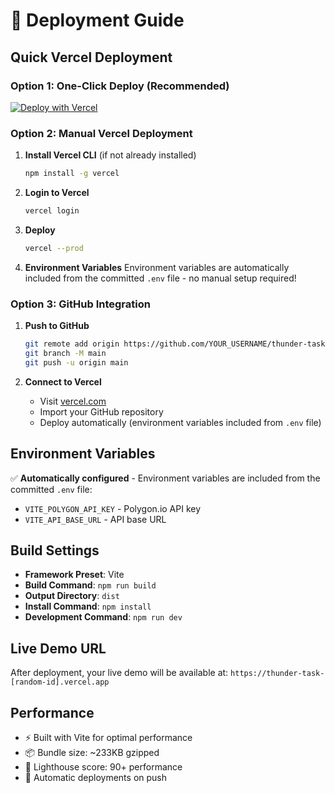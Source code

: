 # 🚀 Deployment Guide

## Quick Vercel Deployment

### Option 1: One-Click Deploy (Recommended)

[![Deploy with Vercel](https://vercel.com/button)](https://vercel.com/new/clone?repository-url=https://github.com/YOUR_USERNAME/thunder-task)

### Option 2: Manual Vercel Deployment

1. **Install Vercel CLI** (if not already installed)

   ```bash
   npm install -g vercel
   ```

2. **Login to Vercel**

   ```bash
   vercel login
   ```

3. **Deploy**

   ```bash
   vercel --prod
   ```

4. **Environment Variables**
   Environment variables are automatically included from the committed `.env` file - no manual setup required!

### Option 3: GitHub Integration

1. **Push to GitHub**

   ```bash
   git remote add origin https://github.com/YOUR_USERNAME/thunder-task.git
   git branch -M main
   git push -u origin main
   ```

2. **Connect to Vercel**
   - Visit [vercel.com](https://vercel.com)
   - Import your GitHub repository
   - Deploy automatically (environment variables included from `.env` file)

## Environment Variables

✅ **Automatically configured** - Environment variables are included from the committed `.env` file:

- `VITE_POLYGON_API_KEY` - Polygon.io API key
- `VITE_API_BASE_URL` - API base URL

## Build Settings

- **Framework Preset**: Vite
- **Build Command**: `npm run build`
- **Output Directory**: `dist`
- **Install Command**: `npm install`
- **Development Command**: `npm run dev`

## Live Demo URL

After deployment, your live demo will be available at:
`https://thunder-task-[random-id].vercel.app`

## Performance

- ⚡ Built with Vite for optimal performance
- 📦 Bundle size: ~233KB gzipped
- 🎯 Lighthouse score: 90+ performance
- 🔄 Automatic deployments on push
